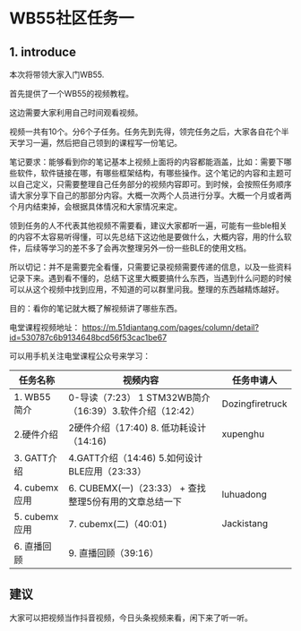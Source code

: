 # WB55社区任务一

## 1. introduce

本次将带领大家入门WB55.

首先提供了一个WB55的视频教程。

这边需要大家利用自己时间观看视频。

视频一共有10个。分6个子任务。任务先到先得，领完任务之后，大家各自花个半天学习一遍，然后把自己领到的课程写一份笔记。



笔记要求：能够看到你的笔记基本上视频上面将的内容都能涵盖，比如：需要下哪些软件，软件链接在哪，有哪些框架结构，有哪些操作。这个笔记的内容和主题可以自己定义，只需要整理自己任务部分的视频内容即可。到时候，会按照任务顺序请大家分享下自己的那部分内容。大概一次两个人员进行分享。大概一个月或者两个月内结束掉，会根据具体情况和大家情况来定。

领到任务的人不代表其他视频不需要看，建议大家都听一遍，可能有一些ble相关的内容不太容易听得懂，可以先总结下这边他是要做什么，大概内容，用的什么软件，后续等学习的差不多了会再次整理另外一份一些BLE的使用文档。





所以切记：并不是需要完全看懂，只需要记录视频需要传递的信息，以及一些资料记录下来。遇到看不懂的，总结下这里大概要搞什么东西，当遇到什么问题的时候可以从这个视频中找到应用，不知道的可以群里问我。整理的东西越精炼越好。



目的：看你的笔记就大概了解视频讲了哪些东西。





电堂课程视频地址：
https://m.51diantang.com/pages/column/detail?id=530787c6b9134648bcd56f53cac1be67


[WB55教学视频]: https://m.51diantang.com/pages/column/detail?id=530787c6b9134648bcd56f53cac1be67





可以用手机关注电堂课程公众号来学习：



| 任务名称      | 视频内容                                                 | 任务申请人 |
| ------------- | -------------------------------------------------------- | ---------- |
| 1. WB55简介   | 0-导读（7:23） 1 STM32WB简介（16:39）3.软件介绍（12:42） |    Dozingfiretruck        |
| 2.硬件介绍    | 2硬件介绍（17:40)  8. 低功耗设计（14:16)                 |    xupenghu        |
| 3. GATT介绍   | 4.GATT介绍（14:46)  5.如何设计BLE应用（23:33）           |            |
| 4. cubemx应用 | 6. CUBEMX(一)（23:33） +  查找整理5份有用的文章总结一下 |      luhuadong      |
| 5. cubemx应用 | 7. cubemx(二)（40:01)                                    |     Jackistang       |
| 6. 直播回顾   | 9. 直播回顾（39:16）                                     |            |

## 建议
大家可以把视频当作抖音视频，今日头条视频来看，闲下来了听一听。

